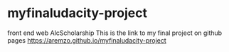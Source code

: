 # myfinaludacity-project
front end web AlcScholarship
This is the link to my final project on github pages https://aremzo.github.io/myfinaludacity-project
